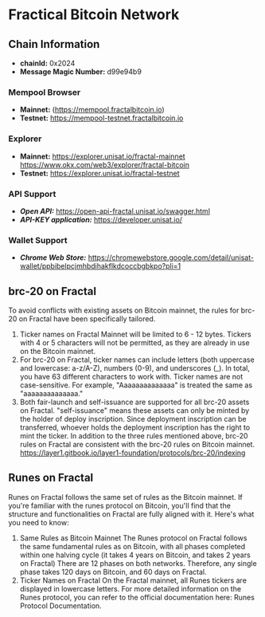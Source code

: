 

# Fractical Bitcoin Network

## Chain Information


* **chainId:** 0x2024
* **Message Magic Number:** d99e94b9

### Mempool Browser
* **Mainnet:** (https://mempool.fractalbitcoin.io)
* **Testnet:** https://mempool-testnet.fractalbitcoin.io

### Explorer
* **Mainnet:**
    https://explorer.unisat.io/fractal-mainnet
    https://www.okx.com/web3/explorer/fractal-bitcoin
* **Testnet:** 
    https://explorer.unisat.io/fractal-testnet
    


### API Support
* ***Open API:*** https://open-api-fractal.unisat.io/swagger.html
* ***API-KEY application:*** https://developer.unisat.io/


### Wallet Support
* ***Chrome Web Store:*** https://chromewebstore.google.com/detail/unisat-wallet/ppbibelpcjmhbdihakflkdcoccbgbkpo?pli=1


## brc-20 on Fractal
To avoid conflicts with existing assets on Bitcoin mainnet, the rules for brc-20 on Fractal have been specifically tailored.
1. Ticker names on Fractal Mainnet will be limited to 6 - 12 bytes. Tickers with 4 or 5 characters will not be permitted, as they are already in use on the Bitcoin mainnet.
2. For brc-20 on Fractal, ticker names can include letters (both uppercase and lowercase: a-z/A-Z), numbers (0-9), and underscores (_). In total, you have 63 different characters to work with.
Ticker names are not case-sensitive. For example, "Aaaaaaaaaaaaaa" is treated the same as "aaaaaaaaaaaaaa."
3. Both fair-launch and self-issuance are supported for all brc-20 assets on Fractal.
"self-issuance" means these assets can only be minted by the holder of deploy inscription. Since deployment inscription can be transferred, whoever holds the deployment inscription has the right to mint the ticker.
In addition to the three rules mentioned above, brc-20 rules on Fractal are consistent with the brc-20 rules on Bitcoin mainnet.
https://layer1.gitbook.io/layer1-foundation/protocols/brc-20/indexing 



## Runes on Fractal
Runes on Fractal follows the same set of rules as the Bitcoin mainnet. If you're familiar with the runes protocol on Bitcoin, you'll find that the structure and functionalities on Fractal are fully aligned with it. Here's what you need to know:
1. Same Rules as Bitcoin Mainnet
The Runes protocol on Fractal follows the same fundamental rules as on Bitcoin, with all phases completed within one halving cycle (it takes 4 years on Bitcoin, and takes 2 years on Fractal)
There are 12 phases on both networks. Therefore, any single phase takes 120 days on Bitcoin, and 60 days on Fractal.
2. Ticker Names on Fractal
On the Fractal mainnet, all Runes tickers are displayed in lowercase letters. 
For more detailed information on the Runes protocol, you can refer to the official documentation here: Runes Protocol Documentation.